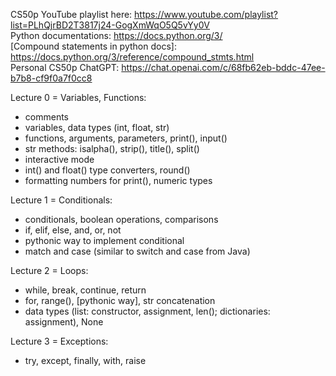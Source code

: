 CS50p YouTube playlist here: https://www.youtube.com/playlist?list=PLhQjrBD2T3817j24-GogXmWqO5Q5vYy0V  
Python documentations: https://docs.python.org/3/  
[Compound statements in python docs]: https://docs.python.org/3/reference/compound_stmts.html   
Personal CS50p ChatGPT: https://chat.openai.com/c/68fb62eb-bddc-47ee-b7b8-cf9f0a7f0cc8  


Lecture 0 = Variables, Functions:   
- comments   
- variables, data types (int, float, str)   
- functions, arguments, parameters, print(), input()   
- str methods: isalpha(), strip(), title(), split()   
- interactive mode   
- int() and float() type converters, round()  
- formatting numbers for print(), numeric types   

Lecture 1 = Conditionals:   
- conditionals, boolean operations, comparisons   
- if, elif, else, and, or, not   
- pythonic way to implement conditional   
- match and case (similar to switch and case from Java)

Lecture 2 = Loops:
- while, break, continue, return   
- for, range(), [pythonic way], str concatenation     
- data types (list: constructor, assignment, len(); dictionaries: assignment), None   

Lecture 3 = Exceptions:   
- try, except, finally, with, raise   